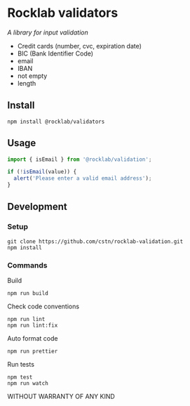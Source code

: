 # Rocklab validators

_A library for input validation_

* Credit cards (number, cvc, expiration date)
* BIC (Bank Identifier Code)
* email
* IBAN
* not empty
* length

## Install

```shell script
npm install @rocklab/validators
```

## Usage

````javascript
import { isEmail } from '@rocklab/validation';

if (!isEmail(value)) {
  alert('Please enter a valid email address');
}
````

## Development

### Setup

```shell script
git clone https://github.com/cstn/rocklab-validation.git
npm install
````

### Commands

Build

```shell script
npm run build
```

Check code conventions

```shell script
npm run lint
npm run lint:fix
````

Auto format code

```shell script
npm run prettier
```

Run tests

```shell script
npm test
npm run watch
````

WITHOUT WARRANTY OF ANY KIND

